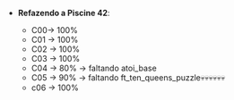 
-   **Refazendo a Piscine 42**:
    
     -  C00-> 100%
     -  C01 -> 100%
     - C02 -> 100%
     - C03 -> 100%
     - C04 -> 80% -> faltando atoi_base
     - C05 -> 90% -> faltando ft_ten_queens_puzzle💀💀💀💀💀💀
     - c06 -> 100%

